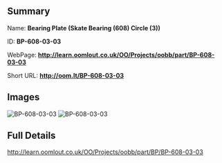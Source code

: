 

## Summary
 
Name: __Bearing Plate (Skate Bearing (608) Circle (3))__

ID: __BP-608-03-03__

WebPage: __http://learn.oomlout.co.uk/OO/Projects/oobb/part/BP-608-03-03__

Short URL: __http://oom.lt/BP-608-03-03__


## Images
![BP-608-03-03](http://oomlout.com/oomlout-OOBB/part/BP/BP-608-03-03/OOBB-BP-608-03-03_420.jpg)
![BP-608-03-03](http://oomlout.com/oomlout-OOBB/part/BP/BP-608-03-03/OOBB-BP-608-03-03_420.png)




## Full Details

 http://learn.oomlout.co.uk/OO/Projects/oobb/part/BP/BP-608-03-03

